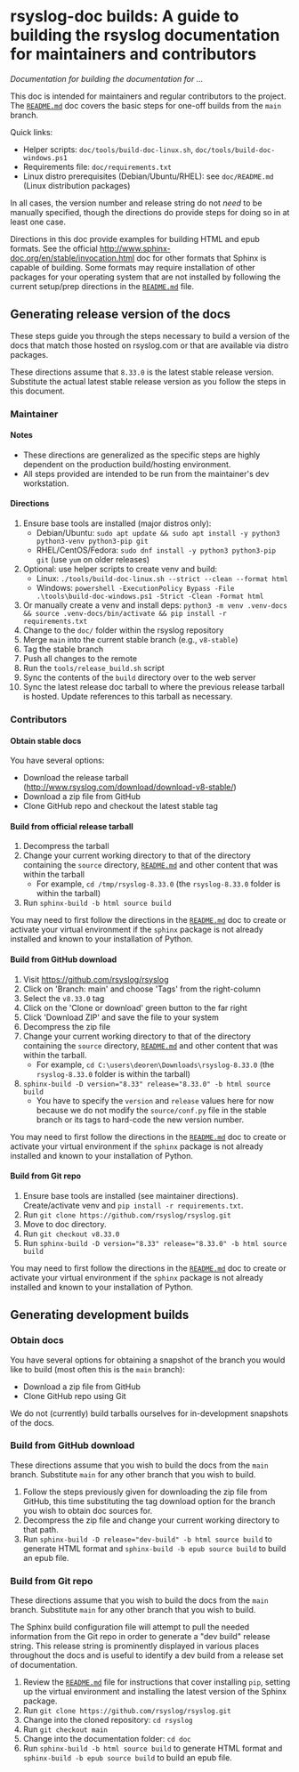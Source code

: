# rsyslog-doc builds: A guide to building the rsyslog documentation for maintainers and contributors

*Documentation for building the documentation for ...*

This doc is intended for maintainers and regular contributors to
the project. The [`README.md`](README.md) doc covers the basic steps for one-off
builds from the `main` branch.

Quick links:

-   Helper scripts: `doc/tools/build-doc-linux.sh`, `doc/tools/build-doc-windows.ps1`
-   Requirements file: `doc/requirements.txt`
-   Linux distro prerequisites (Debian/Ubuntu/RHEL): see `doc/README.md` (Linux distribution packages)

In all cases, the version number and release string do not *need* to be
manually specified, though the directions do provide steps for doing so
in at least one case.

Directions in this doc provide examples for building HTML and epub formats. See
the official http://www.sphinx-doc.org/en/stable/invocation.html doc for other
formats that Sphinx is capable of building. Some formats may require
installation of other packages for your operating system that are not
installed by following the current setup/prep directions in the
[`README.md`](README.md) file.


## Generating release version of the docs

These steps guide you through the steps necessary to build a version of the
docs that match those hosted on rsyslog.com or that are available via
distro packages.

These directions assume that `8.33.0` is the latest stable release version.
Substitute the actual latest stable release version as you follow the
steps in this document.


### Maintainer

#### Notes

- These directions are generalized as the specific steps are highly dependent
  on the production build/hosting environment.
- All steps provided are intended to be run from the maintainer's dev
  workstation.

#### Directions

1. Ensure base tools are installed (major distros only):
   - Debian/Ubuntu: `sudo apt update && sudo apt install -y python3 python3-venv python3-pip git`
   - RHEL/CentOS/Fedora: `sudo dnf install -y python3 python3-pip git` (use `yum` on older releases)
1. Optional: use helper scripts to create venv and build:
   - Linux: `./tools/build-doc-linux.sh --strict --clean --format html`
   - Windows: `powershell -ExecutionPolicy Bypass -File .\tools\build-doc-windows.ps1 -Strict -Clean -Format html`
1. Or manually create a venv and install deps: `python3 -m venv .venv-docs && source .venv-docs/bin/activate && pip install -r requirements.txt`
1. Change to the `doc/` folder within the rsyslog repository
1. Merge `main` into the current stable branch (e.g., `v8-stable`)
1. Tag the stable branch
1. Push all changes to the remote
1. Run the `tools/release_build.sh` script
1. Sync the contents of the `build` directory over to the web server
1. Sync the latest release doc tarball to where the previous release
   tarball is hosted. Update references to this tarball as necessary.


### Contributors

#### Obtain stable docs

You have several options:

- Download the release tarball
  (http://www.rsyslog.com/download/download-v8-stable/)
- Download a zip file from GitHub
- Clone GitHub repo and checkout the latest stable tag

#### Build from official release tarball

1. Decompress the tarball
1. Change your current working directory to that of the directory containing
   the `source` directory, [`README.md`](README.md) and other content that
   was within the tarball
    - For example, `cd /tmp/rsyslog-8.33.0`
      (the `rsyslog-8.33.0` folder is within the tarball)
1. Run `sphinx-build -b html source build`

You may need to first follow the directions in the [`README.md`](README.md)
doc to create or activate your virtual environment if the `sphinx` package
is not already installed and known to your installation of Python.

#### Build from GitHub download

1. Visit https://github.com/rsyslog/rsyslog
1. Click on 'Branch: main' and choose 'Tags' from the right-column
1. Select the `v8.33.0` tag
1. Click on the 'Clone or download' green button to the far right
1. Click 'Download ZIP' and save the file to your system
1. Decompress the zip file
1. Change your current working directory to that of the directory containing
   the `source` directory, [`README.md`](README.md) and other content that was
   within the tarball.
    - For example, `cd C:\users\deoren\Downloads\rsyslog-8.33.0`
      (the `rsyslog-8.33.0` folder is within the tarball)
1. `sphinx-build -D version="8.33" release="8.33.0" -b html source build`
    - You have to specify the `version` and `release` values here for now
      because we do not modify the `source/conf.py` file in the stable branch
      or its tags to hard-code the new version number.

You may need to first follow the directions in the [`README.md`](README.md)
doc to create or activate your virtual environment if the `sphinx` package
is not already installed and known to your installation of Python.

#### Build from Git repo

1. Ensure base tools are installed (see maintainer directions). Create/activate venv and `pip install -r requirements.txt`.
1. Run `git clone https://github.com/rsyslog/rsyslog.git`
1. Move to doc directory.
1. Run `git checkout v8.33.0`
1. Run `sphinx-build -D version="8.33" release="8.33.0" -b html source build`

You may need to first follow the directions in the [`README.md`](README.md)
doc to create or activate your virtual environment if the `sphinx` package
is not already installed and known to your installation of Python.


## Generating development builds

### Obtain docs

You have several options for obtaining a snapshot of the branch you would
like to build (most often this is the `main` branch):

- Download a zip file from GitHub
- Clone GitHub repo using Git

We do not (currently) build tarballs ourselves for in-development snapshots
of the docs.


### Build from GitHub download

These directions assume that you wish to build the docs from the `main`
branch. Substitute `main` for any other branch that you wish to build.

1. Follow the steps previously given for downloading the zip file from GitHub,
   this time substituting the tag download option for the branch you wish
   to obtain doc sources for.
1. Decompress the zip file and change your current working directory to
   that path.
1. Run `sphinx-build -D release="dev-build" -b html source build` to generate
   HTML format and `sphinx-build -b epub source build` to build an epub file.



### Build from Git repo

These directions assume that you wish to build the docs from the `main`
branch. Substitute `main` for any other branch that you wish to build.

The Sphinx build configuration file will attempt to pull the needed information
from the Git repo in order to generate a "dev build" release string. This
release string is prominently displayed in various places throughout the docs
and is useful to identify a dev build from a release set of documentation.

1. Review the [`README.md`](README.md) file for instructions that cover
   installing `pip`, setting up the virtual environment and installing
   the latest version of the Sphinx package.
1. Run `git clone https://github.com/rsyslog/rsyslog.git`
1. Change into the cloned repository: `cd rsyslog`
1. Run `git checkout main`
1. Change into the documentation folder: `cd doc`
1. Run `sphinx-build -b html source build` to generate HTML format and `sphinx-build -b epub source build` to build an epub file.
